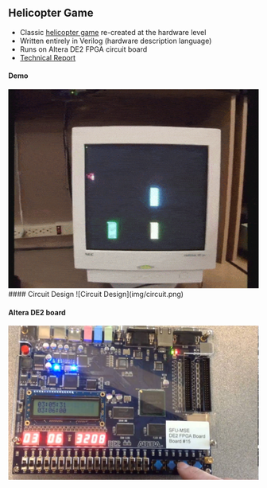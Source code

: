 ## Helicopter Game

* Classic [helicopter game](http://www.helicoptergame.net/) re-created at the hardware level<br/>
* Written entirely in Verilog (hardware description language)<br/>
* Runs on Altera DE2 FPGA circuit board
* [Technical Report](https://github.com/ajitpawar/helicopter-game/Technical-Report.pdf)

#### Demo
<img src="img/demo.gif" height="400px" width="600px">

<br/>
#### Circuit Design
![Circuit Design](img/circuit.png)

#### Altera DE2 board
<img src="img/alteraDE2.jpg" width="600px">
